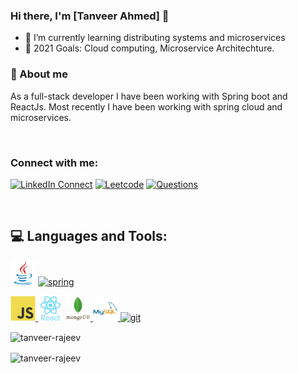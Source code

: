 ### Hi there, I'm  [Tanveer Ahmed] 👋


- 🌱 I’m currently learning distributing systems and microservices
- 🥅 2021 Goals: Cloud computing, Microservice Architechture.



### 📖 About me

As a full-stack developer I have been working with Spring boot and ReactJs. Most recently I have been working with spring cloud and microservices.

<br/>


### Connect with me:

[![LinkedIn Connect](https://img.shields.io/badge/%20-Connect-black?color=14171A&labelColor=212121&logo=linkedin&logoColor=ffffff)](https://linkedin.com/in/https://www.linkedin.com/in/tanveer-p3/)
[![Leetcode](https://img.shields.io/badge/%20-Follow-black?color=14171A&labelColor=1976d2&logo=medium&logoColor=ffffff)](https://www.leetcode.com/_tanveer_) 
[![Questions](https://img.shields.io/badge/%20-Questions-black?color=14171A&labelColor=fff&logo=stackoverflow&logoColor=0c0d0e26)](https://stackoverflow.com/users/17123489/tanvir-ahmed)

<br/>


## 💻 Languages and Tools:

 <a href="https://www.java.com" target="_blank"> <img src="https://raw.githubusercontent.com/devicons/devicon/master/icons/java/java-original.svg" alt="java" width="40" height="40"/></a> <a href="https://spring.io/" target="_blank"> <img src="https://www.vectorlogo.zone/logos/springio/springio-icon.svg" alt="spring" width="40" height="40"/> </a> </p><p align="left"><a href="https://developer.mozilla.org/en-US/docs/Web/JavaScript" target="_blank">
 <img src="https://raw.githubusercontent.com/devicons/devicon/master/icons/javascript/javascript-original.svg" alt="javascript" width="40" height="40"/> <a href="https://reactjs.org/" target="_blank"> <img src="https://raw.githubusercontent.com/devicons/devicon/master/icons/react/react-original-wordmark.svg" alt="react" width="40" height="40"/></a>  </a> <a href="https://www.mongodb.com/" target="_blank"> <img src="https://raw.githubusercontent.com/devicons/devicon/master/icons/mongodb/mongodb-original-wordmark.svg" alt="mongodb" width="40" height="40"/> </a> <a href="https://www.mysql.com/" target="_blank"> <img src="https://raw.githubusercontent.com/devicons/devicon/master/icons/mysql/mysql-original-wordmark.svg" alt="mysql" width="40" height="40"/> </a> <a href="https://git-scm.com/" target="_blank"> <img src="https://www.vectorlogo.zone/logos/git-scm/git-scm-icon.svg" alt="git" width="40" height="40"/> </a>

<p><img align="center" src="https://github-readme-stats.vercel.app/api/top-langs?username=tanveer-rajeev&show_icons=true&locale=en&layout=compact" alt="tanveer-rajeev" /></p>

<p><img align="center" src="https://github-readme-streak-stats.herokuapp.com/?user=tanveer-rajeev&" alt="tanveer-rajeev" /></p>


